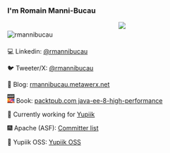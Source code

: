 ### I'm Romain Manni-Bucau

<img width="50%" align="right" src="https://github-readme-stats.vercel.app/api?username=rmannibucau&show_icons=true&theme=vue&hide_title=true&count_private=true" />
<img width="50%" style="margin:20px 0;" align="right" src="http://github-readme-streak-stats.herokuapp.com?user=rmannibucau" alt="rmannibucau" />

:computer: Linkedin: [@rmannibucau](https://www.linkedin.com/in/rmannibucau/)

:bird: Tweeter/X: [@rmannibucau](https://twitter.com/rmannibucau)

:pencil: Blog: [rmannibucau.metawerx.net](https://rmannibucau.metawerx.net/)

<img src="book.png" width="16" height="20"> Book: [packtpub.com java-ee-8-high-performance](https://www.packtpub.com/product/java-ee-8-high-performance/9781788473064)

:construction_worker: Currently working for [Yupiik](http://www.yupiik.com/)

:fireworks: Apache (ASF): [Committer list](https://home.apache.org/committer-index.html#rmannibucau)

:sparkler: Yupiik OSS: [Yupiik OSS](https://www.yupiik.io/projects.html)
